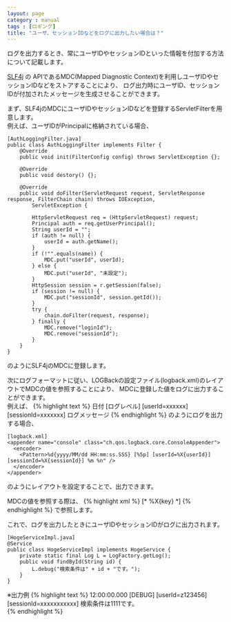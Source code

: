 ```yaml
---
layout: page
category : manual
tags : [ロギング]
title: "ユーザ、セッションIDなどをログに出力したい場合は？"
---
```


ログを出力するとき、常にユーザIDやセッションIDといった情報を付加する方法について記載します。  

[SLF4j][SLF4j] の APIであるMDC(Mapped Diagnostic Context)を利用しユーザIDやセッションIDなどをストアすることにより、
ログ出力時にユーザID、セッションIDが付加されたメッセージを生成させることができます。  

まず、SLF4jのMDCにユーザIDやセッションIDなどを登録するServletFilterを用意します。  
例えば、ユーザIDがPrincipalに格納されている場合、

```
[AuthLoggingFilter.java]
public class AuthLoggingFilter implements Filter {
    @Override
    public void init(FilterConfig config) throws ServletException {};
    
    @Override
    public void destory() {};
    
    @Override
    public void doFilter(ServletRequest request, ServletResponse response, FilterChain chain) throws IOException,
        ServletException {
        
        HttpServletRequest req = (HttpServletRequest) request;
        Principal auth = req.getUserPrincipal();
        String userId = "";
        if (auth != null) {
            userId = auth.getName();
        }
        if (!"".equals(name)) {
            MDC.put("userId", userId);
        } else {
            MDC.put("userId", "未設定");
        }
        HttpSession session = r.getSession(false);
        if (session != null) {
            MDC.put("sessionId", session.getId());
        }
        try {
            chain.doFilter(request, response);
        } finally {
            MDC.remove("loginId");
            MDC.remove("sessionId");
        }
    }
}
```

のようにSLF4jのMDCに登録します。  

次にログフォーマットに従い、LOGBackの設定ファイル(logback.xml)のレイアウトでMDCの値を参照することにより、
MDCに登録した値をログに出力することができます。  
例えば、
{% highlight text %}
日付 [ログレベル] [userId=xxxxxx] [sessionId=xxxxxxx] ログメッセージ
{% endhighlight %}
のようにログを出力する場合、

```
[logback.xml]
<appender name="console" class="ch.qos.logback.core.ConsoleAppender">
  <encoder>
    <Pattern>%d{yyyy/MM/dd HH:mm:ss.SSS} [%5p] [userId=%X{userId}] [sessionId=%X{sessionId}] %m %n" />
  </encoder>
</appender>
```

のようにレイアウトを設定することで、出力できます。  

MDCの値を参照する際は、
{% highlight xml %}
[* %X{key} *]
{% endhighlight %}
で参照します。  

これで、ログを出力したときにユーザIDやセッションIDがログに出力されます。  

```
[HogeServiceImpl.java]
@Service
public class HogeServiceImpl implements HogeService {
    private static final Log L = LogFactory.getLog();
    public void findById(String id) {
        L.debug("検索条件は" + id + "です。");
    }
}

```

※出力例
{% highlight text %}
12:00:00.000 [DEBUG] [userId=z123456] [sessionId=xxxxxxxxxxx] 検索条件は1111です。  
{% endhighlight %}


[SLF4j]:http://www.slf4j.org/